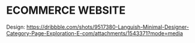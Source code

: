 # ECOMMERCE WEBSITE
Design: https://dribbble.com/shots/9517380-Languish-Minimal-Designer-Category-Page-Exploration-E-com/attachments/1543371?mode=media